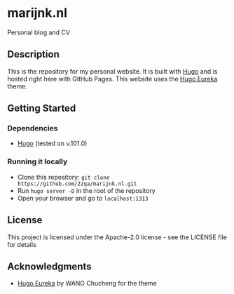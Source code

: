 # marijnk.nl

Personal blog and CV

## Description

This is the repository for my personal website. It is built with [Hugo] and is hosted right here with GitHub Pages. This website uses the [Hugo Eureka] theme.

## Getting Started

### Dependencies

* [Hugo][hugo-install] (tested on v.101.0)

### Running it locally

* Clone this repository: `git clone https://github.com/2zqa/marijnk.nl.git`
* Run `hugo server -D` in the root of the repository
* Open your browser and go to `localhost:1313`

## License

This project is licensed under the Apache-2.0 license - see the LICENSE file for details

## Acknowledgments

* [Hugo Eureka] by WANG Chucheng for the theme


[Hugo Eureka]: https://themes.gohugo.io/hugo-eureka/
[Hugo]: https://gohugo.io/
[hugo-install]: https://gohugo.io/installation/
